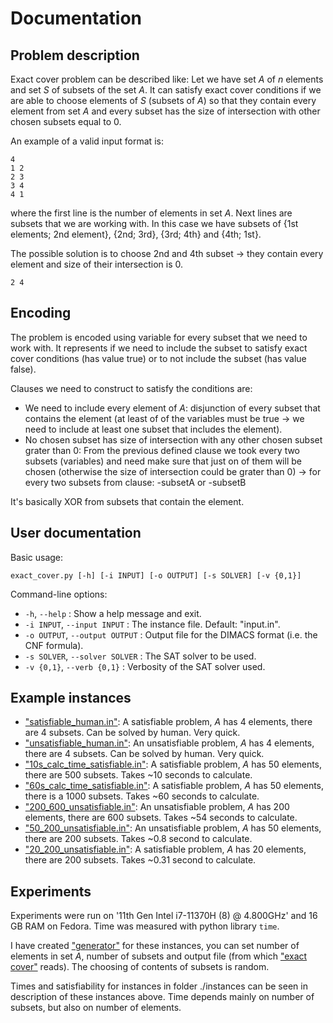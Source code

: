 # Documentation

## Problem description

Exact cover problem can be described like: Let we have set $A$ of $n$ elements and set $S$ of subsets of the set $A$. It can satisfy exact cover conditions if we are able to choose elements of $S$ (subsets of $A$) so that they contain every element from set $A$ and every subset has the size of intersection with other chosen subsets equal to 0.

An example of a valid input format is:

```
4
1 2
2 3
3 4
4 1
```

where the first line is the number of elements in set $A$. Next lines are subsets that we are working with. In this case we have subsets of {1st elements; 2nd element}, {2nd; 3rd}, {3rd; 4th} and {4th; 1st}.

The possible solution is to choose 2nd and 4th subset -> they contain every element and size of their intersection is 0.
```
2 4
```

## Encoding

The problem is encoded using variable for every subset that we need to work with. It represents if we need to
include the subset to satisfy exact cover conditions (has value true) or to not include the subset (has value false).

Clauses we need to construct to satisfy the conditions are:

- We need to include every element of $A$: disjunction of every subset that contains the element (at least of 
of the variables must be true -> we need to include at least one subset that includes the element).
- No chosen subset has size of intersection with any other chosen subset grater than 0: From the previous defined 
clause we took every two subsets (variables) and need make sure that just on of them will be chosen (otherwise the 
size of intersection could be grater than 0) -> for every two subsets from clause: -subsetA or -subsetB

It's basically XOR from subsets that contain the element.

## User documentation


Basic usage: 
```
exact_cover.py [-h] [-i INPUT] [-o OUTPUT] [-s SOLVER] [-v {0,1}]
```

Command-line options:

* `-h`, `--help` : Show a help message and exit.
* `-i INPUT`, `--input INPUT` : The instance file. Default: "input.in".
* `-o OUTPUT`, `--output OUTPUT` : Output file for the DIMACS format (i.e. the CNF formula).
* `-s SOLVER`, `--solver SOLVER` : The SAT solver to be used.
*  `-v {0,1}`, `--verb {0,1}` :  Verbosity of the SAT solver used.

## Example instances

* ["satisfiable_human.in"](./instances/satisfiable_human.in): A satisfiable problem, $A$ has 4 elements, there are 4 subsets. Can be solved by human. Very quick.
* ["unsatisfiable_human.in"](./instances/unsatisfiable_human.in): An unsatisfiable problem, $A$ has 4 elements, there are 4 subsets. Can be solved by human. Very quick.
* ["10s_calc_time_satisfiable.in"](./instances/10s_calc_time_satisfiable.in): A satisfiable problem, $A$ has 50 elements, there are 500 subsets. Takes ~10 seconds to calculate.
* ["60s_calc_time_satisfiable.in"](./instances/60s_calc_time_satisfiable.in): A satisfiable problem, $A$ has 50 elements, there is a 1000 subsets. Takes ~60 seconds to calculate.
* ["200_600_unsatisfiable.in"](./instances/200_600_unsatisfiable.in): An unsatisfiable problem, $A$ has 200 elements, there are 600 subsets. Takes ~54 seconds to calculate.
* ["50_200_unsatisfiable.in"](./instances/50_200_unsatisfiable.in): An unsatisfiable problem, $A$ has 50 elements, there are 200 subsets. Takes ~0.8 second to calculate.
* ["20_200_unsatisfiable.in"](./instances/20_200_satisfiable.in): A satisfiable problem, $A$ has 20 elements, there are 200 subsets. Takes ~0.31 second to calculate.

## Experiments

Experiments were run on '11th Gen Intel i7-11370H (8) @ 4.800GHz' and 16 GB RAM on Fedora. Time was measured with python library `time`.

I have created ["generator"](generator.py) for these instances, you can set number of elements in set $A$,
number of subsets and output file (from which ["exact cover"](exact_cover.py) reads). The choosing of contents of
subsets is random.

Times and satisfiability for instances in folder ./instances can be seen in description of these instances above. Time
depends mainly on number of subsets, but also on number of elements. 
